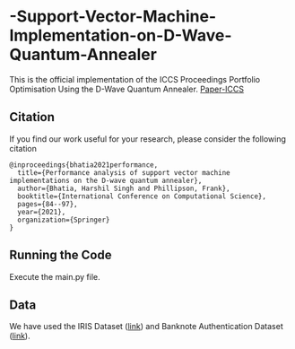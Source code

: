 # -Support-Vector-Machine-Implementation-on-D-Wave-Quantum-Annealer

This is the official implementation of the ICCS Proceedings Portfolio Optimisation Using the D-Wave Quantum Annealer.
[Paper-ICCS](https://link.springer.com/chapter/10.1007/978-3-030-77980-1_7)

## Citation 
If you find our work useful for your research, please consider the following citation 
```
@inproceedings{bhatia2021performance,
  title={Performance analysis of support vector machine implementations on the D-wave quantum annealer},
  author={Bhatia, Harshil Singh and Phillipson, Frank},
  booktitle={International Conference on Computational Science},
  pages={84--97},
  year={2021},
  organization={Springer}
}
```

## Running the Code
Execute the main.py file.

## Data
We have used the IRIS Dataset ([link](https://archive.ics.uci.edu/ml/datasets/iris)) and Banknote Authentication Dataset ([link](https://archive.ics.uci.edu/ml/datasets/banknote+authentication)).
